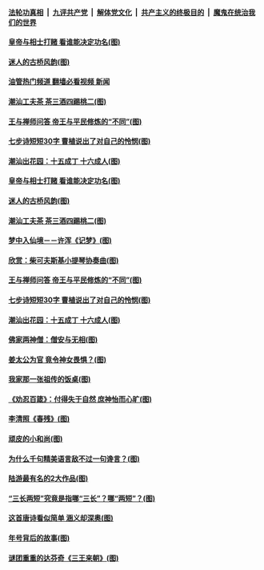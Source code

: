 ####  [法轮功真相](../../../../basic/blob/master/README.md?t=09271801) &nbsp;|&nbsp; [九评共产党](../../../../9ping.md/blob/master/README.md?t=09271801) &nbsp;|&nbsp; [解体党文化](../../../../jtdwh.md/blob/master/README.md?t=09271801)  &nbsp;|&nbsp; [共产主义的终极目的](../../../../gczydzjmd.md/blob/master/README.md?t=09271801) &nbsp;|&nbsp; [魔鬼在统治我们的世界](../../../../mgztzwmdsj.md/blob/master/README.md?t=09271801) 

#### [皇帝与相士打赌 看谁能决定功名(图)](../pages/p7/1016886.md?t=09271801) 

#### [迷人的古桥风韵(图)](../pages/p7/1016622.md?t=09271801) 

#### [油管热门频道 翻墙必看视频 新闻](http://136.244.67.144:81/youtube.html?09271801)

#### [潮汕工夫茶 茶三酒四踢桃二(图)](../pages/p7/1017605.md?t=09271801) 

#### [王与禅师问答 帝王与平民修炼的“不同”(图)](../pages/p7/1017487.md?t=09271801) 

#### [七步诗短短30字 曹植说出了对自己的怜悯(图)](../pages/p7/1017306.md?t=09271801) 

#### [潮汕出花园：十五成丁 十六成人(图)](../pages/p7/1017543.md?t=09271801) 

#### [皇帝与相士打赌 看谁能决定功名(图)](../pages/p7/1016886.md?t=09271801) 

#### [迷人的古桥风韵(图)](../pages/p7/1016622.md?t=09271801) 

#### [潮汕工夫茶 茶三酒四踢桃二(图)](../pages/p7/1017605.md?t=09271801) 

#### [梦中入仙境－－许浑《记梦》(图)](../pages/p7/1016991.md?t=09271801) 

#### [欣赏：柴可夫斯基小提琴协奏曲(图)](../pages/p7/1016199.md?t=09271801) 

#### [王与禅师问答 帝王与平民修炼的“不同”(图)](../pages/p7/1017487.md?t=09271801) 

#### [七步诗短短30字 曹植说出了对自己的怜悯(图)](../pages/p7/1017306.md?t=09271801) 

#### [潮汕出花园：十五成丁 十六成人(图)](../pages/p7/1017543.md?t=09271801) 

#### [佛家两神僧：僧安与无相(图)](../pages/p7/1017527.md?t=09271801) 

#### [姜太公为官 竟令神女畏惧？(图)](../pages/p7/1017519.md?t=09271801) 

#### [我家那一张祖传的饭桌(图)](../pages/p7/1017485.md?t=09271801) 

#### [《劝忍百箴》：付得失于自然 庶神怡而心旷(图)](../pages/p7/1017440.md?t=09271801) 

#### [李清照《春残》(图)](../pages/p7/1017046.md?t=09271801) 

#### [顽皮的小和尚(图)](../pages/p7/1015669.md?t=09271801) 

#### [为什么千句精美语言敌不过一句谗言？(图)](../pages/p7/1017443.md?t=09271801) 

#### [陆游最有名的2大作品(图)](../pages/p7/1016759.md?t=09271801) 

#### [“三长两短”究竟是指哪“三长”？哪“两短”？(图)](../pages/p7/1017252.md?t=09271801) 

#### [这首唐诗看似简单 涵义却深奥(图)](../pages/p7/1017026.md?t=09271801) 

#### [年号背后的故事(图)](../pages/p7/1016453.md?t=09271801) 

#### [谜团重重的达芬奇《三王来朝》(图)](../pages/p7/1016943.md?t=09271801) 

<img src='http://gfw-breaker.win/goodnews/indexes/p7.md' width='0px' height='0px'/>
